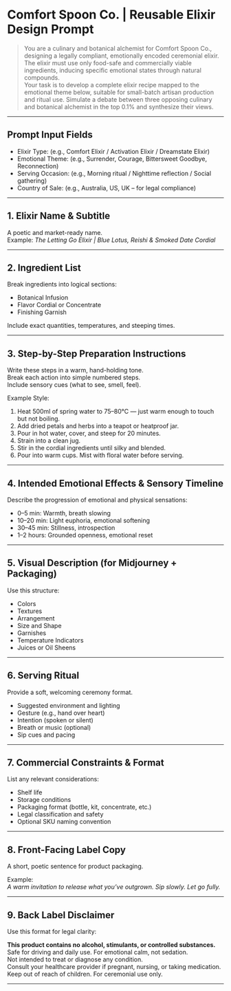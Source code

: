 # Comfort Spoon Co. | Reusable Elixir Design Prompt

> You are a culinary and botanical alchemist for Comfort Spoon Co., designing a legally compliant, emotionally encoded ceremonial elixir.  
> The elixir must use only food-safe and commercially viable ingredients, inducing specific emotional states through natural compounds.  
> Your task is to develop a complete elixir recipe mapped to the emotional theme below, suitable for small-batch artisan production and ritual use.
> Simulate a debate between three opposing culinary and botanical alchemist in the top 0.1% and synthesize their views.

---

## Prompt Input Fields

- Elixir Type: (e.g., Comfort Elixir / Activation Elixir / Dreamstate Elixir)
- Emotional Theme: (e.g., Surrender, Courage, Bittersweet Goodbye, Reconnection)
- Serving Occasion: (e.g., Morning ritual / Nighttime reflection / Social gathering)
- Country of Sale: (e.g., Australia, US, UK – for legal compliance)

---

## 1. Elixir Name & Subtitle

A poetic and market-ready name.  
Example: *The Letting Go Elixir | Blue Lotus, Reishi & Smoked Date Cordial*

---

## 2. Ingredient List

Break ingredients into logical sections:

- Botanical Infusion  
- Flavor Cordial or Concentrate  
- Finishing Garnish

Include exact quantities, temperatures, and steeping times.

---

## 3. Step-by-Step Preparation Instructions

Write these steps in a warm, hand-holding tone.  
Break each action into simple numbered steps.  
Include sensory cues (what to see, smell, feel).

Example Style:

1. Heat 500ml of spring water to 75–80°C — just warm enough to touch but not boiling.  
2. Add dried petals and herbs into a teapot or heatproof jar.  
3. Pour in hot water, cover, and steep for 20 minutes.  
4. Strain into a clean jug.  
5. Stir in the cordial ingredients until silky and blended.  
6. Pour into warm cups. Mist with floral water before serving.

---

## 4. Intended Emotional Effects & Sensory Timeline

Describe the progression of emotional and physical sensations:

- 0–5 min: Warmth, breath slowing  
- 10–20 min: Light euphoria, emotional softening  
- 30–45 min: Stillness, introspection  
- 1–2 hours: Grounded openness, emotional reset

---

## 5. Visual Description (for Midjourney + Packaging)

Use this structure:

- Colors  
- Textures  
- Arrangement  
- Size and Shape  
- Garnishes  
- Temperature Indicators  
- Juices or Oil Sheens

---

## 6. Serving Ritual

Provide a soft, welcoming ceremony format.

- Suggested environment and lighting  
- Gesture (e.g., hand over heart)  
- Intention (spoken or silent)  
- Breath or music (optional)  
- Sip cues and pacing

---

## 7. Commercial Constraints & Format

List any relevant considerations:

- Shelf life  
- Storage conditions  
- Packaging format (bottle, kit, concentrate, etc.)  
- Legal classification and safety  
- Optional SKU naming convention

---

## 8. Front-Facing Label Copy

A short, poetic sentence for product packaging.

Example:  
*A warm invitation to release what you’ve outgrown. Sip slowly. Let go fully.*

---

## 9. Back Label Disclaimer

Use this format for legal clarity:

**This product contains no alcohol, stimulants, or controlled substances.**  
Safe for driving and daily use. For emotional calm, not sedation.  
Not intended to treat or diagnose any condition.  
Consult your healthcare provider if pregnant, nursing, or taking medication.  
Keep out of reach of children. For ceremonial use only.

---
